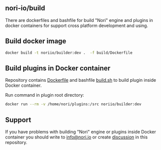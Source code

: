 ## nori-io/build

There are dockerfiles and bashfile for build "Nori" engine and plugins in docker containers
for support cross platform development and using.

## Build docker image

```bash
docker build -t noriio/builder:dev .  -f build/Dockerfile
```

## Build plugins in Docker container 

Repository contains [Dockerfile](build/Dockerfile) and bashfile [build.sh](build/scripts/build.sh) to build plugin inside Docker container.

Run command in plugin root directory:

```bash
docker run --rm -v /home/nori/plugins:/src noriio/builder:dev
```

## Support

If you have problems with building "Nori" engine or plugins inside Docker container you 
should write to info@nori.io or create [discussion](https://github.com/nori-io/builder/issues) in this repository.



